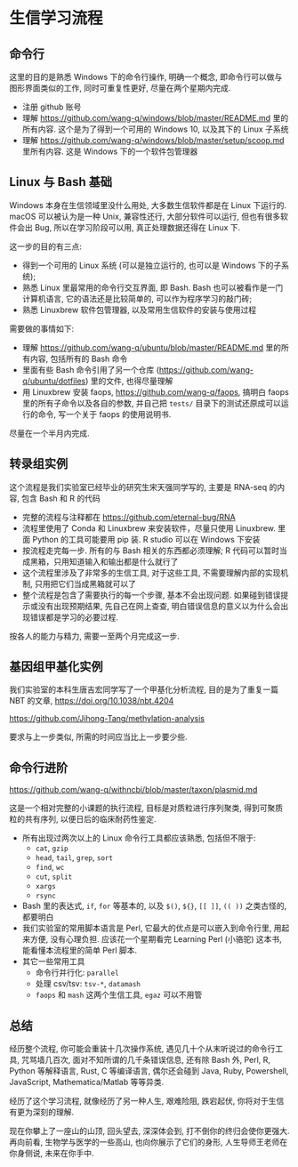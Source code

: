 # 生信学习流程

## 命令行

这里的目的是熟悉 Windows 下的命令行操作, 明确一个概念, 即命令行可以做与图形界面类似的工作, 同时可重复性更好,
尽量在两个星期内完成.

* 注册 github 账号
* 理解 https://github.com/wang-q/windows/blob/master/README.md 里的所有内容. 这个是为了得到一个可用的
  Windows 10, 以及其下的 Linux 子系统
* 理解 https://github.com/wang-q/windows/blob/master/setup/scoop.md 里所有内容. 这是 Windows
  下的一个软件包管理器

## Linux 与 Bash 基础

Windows 本身在生信领域里没什么用处, 大多数生信软件都是在 Linux 下运行的. macOS 可以被认为是一种 Unix, 兼容性还行,
大部分软件可以运行, 但也有很多软件会出 Bug, 所以在学习阶段可以用, 真正处理数据还得在 Linux 下.

这一步的目的有三点:

* 得到一个可用的 Linux 系统 (可以是独立运行的, 也可以是 Windows 下的子系统);
* 熟悉 Linux 里最常用的命令行交互界面, 即 Bash. Bash 也可以被看作是一门计算机语言, 它的语法还是比较简单的,
  可以作为程序学习的敲门砖;
* 熟悉 Linuxbrew 软件包管理器, 以及常用生信软件的安装与使用过程

需要做的事情如下:

* 理解 https://github.com/wang-q/ubuntu/blob/master/README.md 里的所有内容, 包括所有的 Bash 命令
* 里面有些 Bash 命令引用了另一个仓库 (https://github.com/wang-q/ubuntu/dotfiles) 里的文件, 也得尽量理解
* 用 Linuxbrew 安装 faops, https://github.com/wang-q/faops, 搞明白 faops 里的所有子命令以及各自的参数,
  并自己把 `tests/` 目录下的测试还原成可以运行的命令, 写一个关于 faops 的使用说明书.

尽量在一个半月内完成.

## 转录组实例

这个流程是我们实验室已经毕业的研究生宋天强同学写的, 主要是 RNA-seq 的内容, 包含 Bash 和 R 的代码

* 完整的流程与注释都在 https://github.com/eternal-bug/RNA
* 流程里使用了 Conda 和 Linuxbrew 来安装软件，尽量只使用 Linuxbrew. 里面 Python 的工具可能要用 pip 装. R studio
  可以在 Windows 下安装
* 按流程走完每一步. 所有的与 Bash 相关的东西都必须理解; R 代码可以暂时当成黑箱，只用知道输入和输出都是什么就行了
* 这个流程里涉及了非常多的生信工具, 对于这些工具, 不需要理解内部的实现机制, 只用把它们当成黑箱就可以了
* 整个流程是包含了需要执行的每一个步骤, 基本不会出现问题. 如果碰到错误提示或没有出现预期结果, 先自己在网上查查,
  明白错误信息的意义以为什么会出现错误都是学习的必要过程.

按各人的能力与精力, 需要一至两个月完成这一步.

## 基因组甲基化实例

我们实验室的本科生唐吉宏同学写了一个甲基化分析流程, 目的是为了重复一篇 NBT 的文章,
https://doi.org/10.1038/nbt.4204

https://github.com/Jihong-Tang/methylation-analysis

要求与上一步类似, 所需的时间应当比上一步要少些.

## 命令行进阶

https://github.com/wang-q/withncbi/blob/master/taxon/plasmid.md

这是一个相对完整的小课题的执行流程, 目标是对质粒进行序列聚类, 得到可聚质粒的共有序列, 以便日后的临床耐药性鉴定.

* 所有出现过两次以上的 Linux 命令行工具都应该熟悉, 包括但不限于:
  * `cat`, `gzip`
  * `head`, `tail`, `grep`, `sort`
  * `find`, `wc`
  * `cut`, `split`
  * `xargs`
  * `rsync`
* Bash 里的表达式, `if`, `for` 等基本的, 以及 `$()`, `${}`, `[[ ]]`, `(( ))` 之类古怪的, 都要明白
* 我们实验室的常用脚本语言是 Perl, 它最大的优点是可以嵌入到命令行里, 用起来方便, 没有心理负担. 应该花一个星期看完
  Learning Perl (小骆驼) 这本书, 能看懂本流程里的简单 Perl 脚本.
* 其它一些常用工具
  * 命令行并行化: `parallel`
  * 处理 csv/tsv: `tsv-*`, `datamash`
  * `faops` 和 `mash` 这两个生信工具, `egaz` 可以不用管

## 总结

经历整个流程, 你可能会重装十几次操作系统, 遇见几十个从末听说过的命令行工具, 咒骂墙几百次, 面对不知所谓的几千条错误信息,
还有除 Bash 外, Perl, R, Python 等解释语言, Rust, C 等编译语言, 偶尔还会碰到 Java, Ruby, Powershell,
JavaScript, Mathematica/Matlab 等等异类.

经历了这个学习流程, 就像经历了另一种人生, 艰难险阻, 跌宕起伏, 你将对于生信有更为深刻的理解.

现在你攀上了一座山的山顶, 回头望去, 深深体会到, 打不倒你的终归会使你更强大. 再向前看, 生物学与医学的一些高山,
也向你展示了它们的身形, 人生导师王老师在你身侧说, 未来在你手中.
